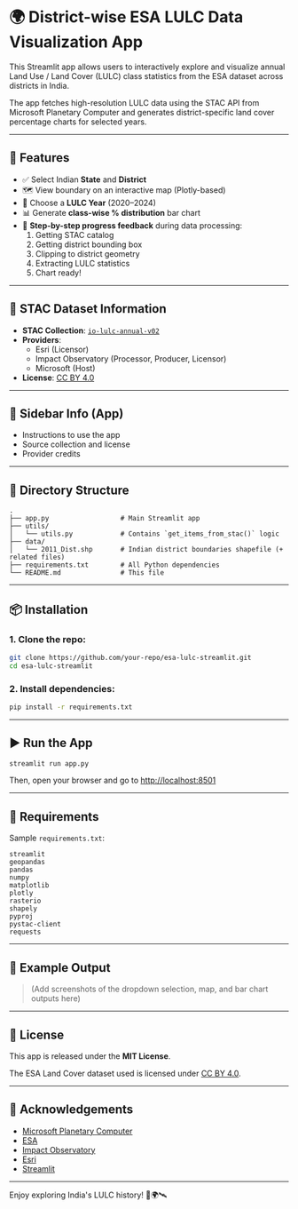 
# 🌍 District-wise ESA LULC Data Visualization App

This Streamlit app allows users to interactively explore and visualize annual Land Use / Land Cover (LULC) class statistics from the ESA dataset across districts in India.

The app fetches high-resolution LULC data using the STAC API from Microsoft Planetary Computer and generates district-specific land cover percentage charts for selected years.

---

## 🚀 Features

- ✅ Select Indian **State** and **District**
- 🗺️ View boundary on an interactive map (Plotly-based)
- 📅 Choose a **LULC Year** (2020–2024)
- 📊 Generate **class-wise % distribution** bar chart
- 🔄 **Step-by-step progress feedback** during data processing:
  1. Getting STAC catalog
  2. Getting district bounding box
  3. Clipping to district geometry
  4. Extracting LULC statistics
  5. Chart ready!

---

## 📡 STAC Dataset Information

- **STAC Collection**: [`io-lulc-annual-v02`](https://planetarycomputer.microsoft.com/api/stac/v1/collections/io-lulc-annual-v02)
- **Providers**:
  - Esri (Licensor)
  - Impact Observatory (Processor, Producer, Licensor)
  - Microsoft (Host)
- **License**: [CC BY 4.0](https://creativecommons.org/licenses/by/4.0/)

---

## 🧭 Sidebar Info (App)

- Instructions to use the app
- Source collection and license
- Provider credits

---

## 📁 Directory Structure

```
.
├── app.py                  # Main Streamlit app
├── utils/
│   └── utils.py            # Contains `get_items_from_stac()` logic
├── data/
│   └── 2011_Dist.shp       # Indian district boundaries shapefile (+ related files)
├── requirements.txt        # All Python dependencies
└── README.md               # This file
```

---

## 📦 Installation

### 1. Clone the repo:

```bash
git clone https://github.com/your-repo/esa-lulc-streamlit.git
cd esa-lulc-streamlit
```

### 2. Install dependencies:

```bash
pip install -r requirements.txt
```

---

## ▶️ Run the App

```bash
streamlit run app.py
```

Then, open your browser and go to [http://localhost:8501](http://localhost:8501)

---

## 🔧 Requirements

Sample `requirements.txt`:

```text
streamlit
geopandas
pandas
numpy
matplotlib
plotly
rasterio
shapely
pyproj
pystac-client
requests
```

---

## 📸 Example Output

> (Add screenshots of the dropdown selection, map, and bar chart outputs here)

---

## 📜 License

This app is released under the **MIT License**.

The ESA Land Cover dataset used is licensed under [CC BY 4.0](https://creativecommons.org/licenses/by/4.0/).

---

## 🙌 Acknowledgements

- [Microsoft Planetary Computer](https://planetarycomputer.microsoft.com/)
- [ESA](https://www.esa.int/)
- [Impact Observatory](https://impactobservatory.com/)
- [Esri](https://www.esri.com/)
- [Streamlit](https://streamlit.io/)

---

Enjoy exploring India's LULC history! 🌾🌍🛰️
